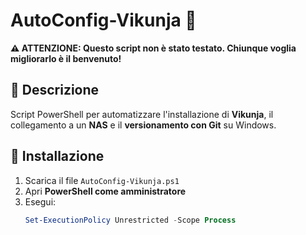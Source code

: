 # AutoConfig-Vikunja 🚀  
**⚠️ ATTENZIONE: Questo script non è stato testato. Chiunque voglia migliorarlo è il benvenuto!**  

## 📌 Descrizione  
Script PowerShell per automatizzare l'installazione di **Vikunja**, il collegamento a un **NAS** e il **versionamento con Git** su Windows.  

## 🔧 Installazione  
1. Scarica il file `AutoConfig-Vikunja.ps1`  
2. Apri **PowerShell come amministratore**  
3. Esegui:  
   ```powershell
   Set-ExecutionPolicy Unrestricted -Scope Process
